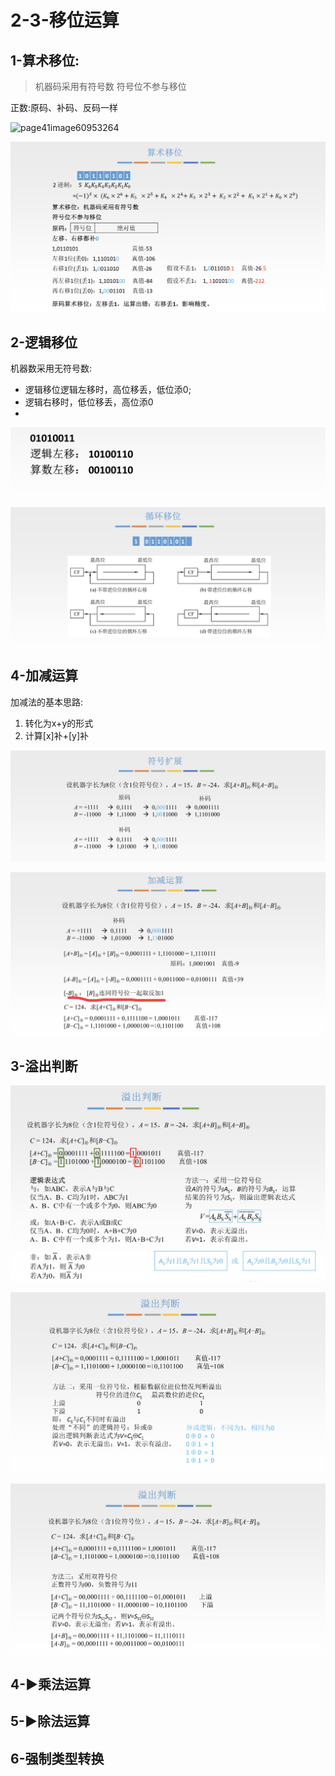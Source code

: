 # 2-3-移位运算

## 1-算术移位:

> 机器码采用有符号数 符号位不参与移位

正数:原码、补码、反码一样

![page41image60953264](blob:https://app.gitbook.com/fa861d93-670a-45e2-a0b2-e2995685de81)

![](../../.gitbook/assets/image%20%28270%29.png)

## 2-逻辑移位

机器数采用无符号数:

* 逻辑移位逻辑左移时，高位移丢，低位添0;
* 逻辑右移时，低位移丢，高位添0
* 
![](../../.gitbook/assets/image%20%2883%29.png)

![](../../.gitbook/assets/image%20%2862%29.png)

## 4-加减运算

加减法的基本思路:

1. 转化为x+y的形式
2. 计算\[x\]补+\[y\]补

![](../../.gitbook/assets/image%20%28222%29.png)

![](../../.gitbook/assets/image%20%28286%29.png)

## 3-溢出判断

![](../../.gitbook/assets/image%20%28105%29.png)

![](../../.gitbook/assets/image%20%28130%29.png)

![](../../.gitbook/assets/image%20%2874%29.png)

## 4-▶乘法运算

## 5-▶除法运算

## 6-强制类型转换



